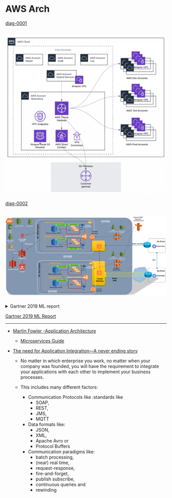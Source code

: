 # AWS Arch
[diag-0001](https://aws.amazon.com/blogs/architecture/the-journey-to-cloud-networking/)

![ALT-TXT](diag-0001.jfif)
---
[diag-0002](http://www.netdesignarena.com/index.php/2020/04/15/new-blog-series-aws-cloud-networking-zero-to-hero/)

![ALT-TXT](diag-0002.png)
---
<details>
    <summary>Gartner 2019 ML report</summary>
</details>

[Gartner 2019 ML Report](2019.feb.gartner.ML.AI.DS.2020.REPORT.pdf)

___
* [Martin Fowler -Application Architecture](https://martinfowler.com/tags/application%20architecture.html) 
  * [Microservices Guide](https://martinfowler.com/microservices/)

* [The need for Application Integration—A never ending story](https://www.confluent.io/blog/apache-kafka-vs-enterprise-service-bus-esb-friends-enemies-or-frenemies)
  * No matter in which enterprise you work, no matter when your company was founded, you will have the requirement to integrate your applications with each other to implement your business processes.

  * This includes many different factors:

    * Communication Protocols like :standards like 
      * SOAP, 
      * REST, 
      * JMS, 
      * MQTT 
    * Data formats like: 
      * JSON, 
      * XML, 
      * Apache Avro or 
      * Protocol Buffers
    * Communication paradigms like: 
      * batch processing, 
      * (near) real time, 
      * request-response, 
      * fire-and-forget, 
      * publish subscribe, 
      * continuous queries and 
      * rewinding
